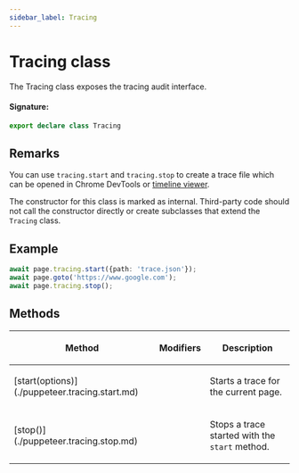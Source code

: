 ```yaml
---
sidebar_label: Tracing
---
```


# Tracing class

The Tracing class exposes the tracing audit interface.

#### Signature:

```typescript
export declare class Tracing
```

## Remarks

You can use `tracing.start` and `tracing.stop` to create a trace file which can be opened in Chrome DevTools or [timeline viewer](https://chromedevtools.github.io/timeline-viewer/).

The constructor for this class is marked as internal. Third-party code should not call the constructor directly or create subclasses that extend the `Tracing` class.

## Example

```ts
await page.tracing.start({path: 'trace.json'});
await page.goto('https://www.google.com');
await page.tracing.stop();
```

## Methods

<table><thead><tr><th>

Method

</th><th>

Modifiers

</th><th>

Description

</th></tr></thead>
<tbody><tr><td>

<p id="start">[start(options)](./puppeteer.tracing.start.md)</p>

</td><td>

</td><td>

Starts a trace for the current page.

</td></tr>
<tr><td>

<p id="stop">[stop()](./puppeteer.tracing.stop.md)</p>

</td><td>

</td><td>

Stops a trace started with the `start` method.

</td></tr>
</tbody></table>
